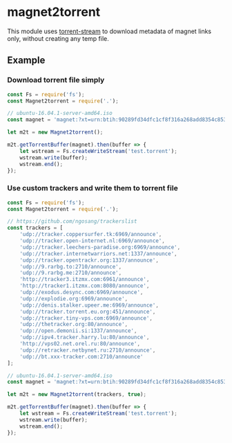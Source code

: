 # magnet2torrent

This module uses [torrent-stream](https://www.npmjs.com/package/torrent-stream) to download metadata of magnet links only, without creating any temp file.

## Example

### Download torrent file simply

```javascript
const Fs = require('fs');
const Magnet2torrent = require('.');

// ubuntu-16.04.1-server-amd64.iso
const magnet = 'magnet:?xt=urn:btih:90289fd34dfc1cf8f316a268add8354c85334458';

let m2t = new Magnet2torrent();

m2t.getTorrentBuffer(magnet).then(buffer => {
    let wstream = Fs.createWriteStream('test.torrent');
    wstream.write(buffer);
    wstream.end();
});
```

### Use custom trackers and write them to torrent file

```javascript
const Fs = require('fs');
const Magnet2torrent = require('.');

// https://github.com/ngosang/trackerslist
const trackers = [
    'udp://tracker.coppersurfer.tk:6969/announce',
    'udp://tracker.open-internet.nl:6969/announce',
    'udp://tracker.leechers-paradise.org:6969/announce',
    'udp://tracker.internetwarriors.net:1337/announce',
    'udp://tracker.opentrackr.org:1337/announce',
    'udp://9.rarbg.to:2710/announce',
    'udp://9.rarbg.me:2710/announce',
    'http://tracker3.itzmx.com:6961/announce',
    'http://tracker1.itzmx.com:8080/announce',
    'udp://exodus.desync.com:6969/announce',
    'udp://explodie.org:6969/announce',
    'udp://denis.stalker.upeer.me:6969/announce',
    'udp://tracker.torrent.eu.org:451/announce',
    'udp://tracker.tiny-vps.com:6969/announce',
    'udp://thetracker.org:80/announce',
    'udp://open.demonii.si:1337/announce',
    'udp://ipv4.tracker.harry.lu:80/announce',
    'http://vps02.net.orel.ru:80/announce',
    'udp://retracker.netbynet.ru:2710/announce',
    'udp://bt.xxx-tracker.com:2710/announce'
];

// ubuntu-16.04.1-server-amd64.iso
const magnet = 'magnet:?xt=urn:btih:90289fd34dfc1cf8f316a268add8354c85334458';

let m2t = new Magnet2torrent(trackers, true);

m2t.getTorrentBuffer(magnet).then(buffer => {
    let wstream = Fs.createWriteStream('test.torrent');
    wstream.write(buffer);
    wstream.end();
});
```
